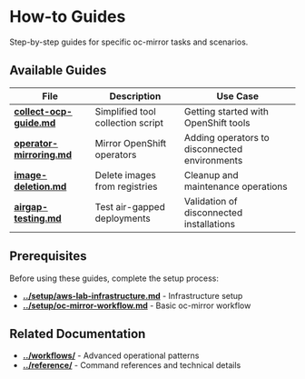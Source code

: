 # How-to Guides

Step-by-step guides for specific oc-mirror tasks and scenarios.

## Available Guides

| File | Description | Use Case |
|------|-------------|----------|
| **[collect-ocp-guide.md](collect-ocp-guide.md)** | Simplified tool collection script | Getting started with OpenShift tools |
| **[operator-mirroring.md](operator-mirroring.md)** | Mirror OpenShift operators | Adding operators to disconnected environments |
| **[image-deletion.md](image-deletion.md)** | Delete images from registries | Cleanup and maintenance operations |
| **[airgap-testing.md](airgap-testing.md)** | Test air-gapped deployments | Validation of disconnected installations |

## Prerequisites

Before using these guides, complete the setup process:
- **[../setup/aws-lab-infrastructure.md](../setup/aws-lab-infrastructure.md)** - Infrastructure setup
- **[../setup/oc-mirror-workflow.md](../setup/oc-mirror-workflow.md)** - Basic oc-mirror workflow

## Related Documentation

- **[../workflows/](../workflows/)** - Advanced operational patterns
- **[../reference/](../reference/)** - Command references and technical details
